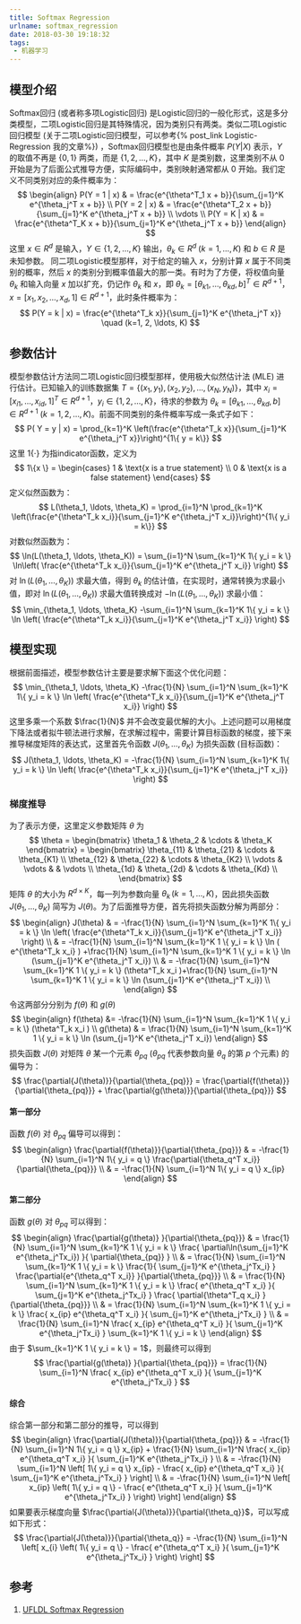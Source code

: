 ```yaml
---
title: Softmax Regression
urlname: softmax_regression
date: 2018-03-30 19:18:32
tags:
 - 机器学习
---
```


## 模型介绍

Softmax回归 (或者称多项Logistic回归) 是Logistic回归的一般化形式，这是多分类模型，二项Logistic回归是其特殊情况，因为类别只有两类。类似二项Logistic回归模型 (关于二项Logistic回归模型，可以参考{% post_link Logistic-Regression 我的文章%}) ，Softmax回归模型也是由条件概率 $P(Y | X)$ 表示，$Y$ 的取值不再是 $\{0, 1\}$ 两类，而是 $\{1, 2, \ldots, K\}$，其中 $K$ 是类别数，这里类别不从 $0$ 开始是为了后面公式推导方便，实际编码中，类别映射通常都从 $0$ 开始。我们定义不同类别对应的条件概率为：
$$
\begin{align}
P(Y = 1 | x) &  = \frac{e^{\theta^T_1 x + b}}{\sum_{j=1}^K e^{\theta_j^T x + b}} \\
P(Y = 2 | x) & = \frac{e^{\theta^T_2 x + b}}{\sum_{j=1}^K e^{\theta_j^T x + b}} \\
\vdots \\
P(Y = K | x) & = \frac{e^{\theta^T_K x + b}}{\sum_{j=1}^K e^{\theta_j^T x + b}}
\end{align}
$$
这里 $x \in R^{d}$ 是输入，$Y \in \{1, 2, \ldots, K\}$ 输出，$\theta_k\in R^{d} \; (k=1,\ldots, K)$ 和 $b \in R$ 是未知参数。 同二项Logistic模型那样，对于给定的输入 $x$，分别计算 $x$ 属于不同类别的概率，然后 $x$ 的类别分到概率值最大的那一类。有时为了方便，将权值向量 $\theta_k$ 和输入向量 $x$ 加以扩充，仍记作 $\theta_k$ 和 $x$，即 $\theta_k = [\theta_{k1}, \ldots, \theta_{kd}, b]^T \in R^{d+1}$，$x = [x_1, x_2, \ldots, x_d, 1] \in R^{d+1}$，此时条件概率为：
$$
P(Y = k | x)  = \frac{e^{\theta^T_k x}}{\sum_{j=1}^K e^{\theta_j^T x}}  \quad (k=1, 2, \ldots, K)
$$

## 参数估计

模型参数估计方法同二项Logistic回归模型那样，使用极大似然估计法 (MLE) 进行估计。已知输入的训练数据集 $T = \{ (x_1, y_1), (x_2, y_2), \ldots, (x_N, y_N) \}$，其中 $x_i = [x_{i1}, \ldots, x_{id}, 1]^T \in R^{d+1}$，$y_i \in \{1, 2, \ldots, K\}$，待求的参数为 $\theta_k = [\theta_{k1}, \ldots, \theta_{kd}, b] \in R^{d+1} \; (k=1, 2, \ldots, K)$。前面不同类别的条件概率写成一条式子如下：
$$
P( Y = y | x) = \prod_{k=1}^K  \left(\frac{e^{\theta^T_k x}}{\sum_{j=1}^K e^{\theta_j^T x}}\right)^{1\{ y = k\}}
$$
这里 $1\{ \cdot \}$ 为指indicator函数，定义为
$$
1\{x \} = \begin{cases}
1 & \text{x is a true statement} \\
0 & \text{x is a false statement}
\end{cases}
$$
定义似然函数为：
$$
L(\theta_1, \ldots, \theta_K) = \prod_{i=1}^N \prod_{k=1}^K  \left(\frac{e^{\theta^T_k x_i}}{\sum_{j=1}^K e^{\theta_j^T x_i}}\right)^{1\{ y_i = k\}}
$$
对数似然函数为：
$$
\ln(L(\theta_1, \ldots, \theta_K)) = \sum_{i=1}^N \sum_{k=1}^K 1\{ y_i = k \} \ln\left( \frac{e^{\theta^T_k x_i}}{\sum_{j=1}^K e^{\theta_j^T x_i}} \right)
$$
对 $\ln(L(\theta_1, \ldots, \theta_K))$ 求最大值，得到 $\theta_k$ 的估计值，在实现时，通常转换为求最小值，即对 $\ln(L(\theta_1, \ldots, \theta_K))$ 求最大值转换成对 $-\ln(L(\theta_1, \ldots, \theta_K))$ 求最小值：
$$
\min_{\theta_1, \ldots, \theta_K}  -\sum_{i=1}^N \sum_{k=1}^K 1\{ y_i = k \} \ln \left( \frac{e^{\theta^T_k x_i}}{\sum_{j=1}^K e^{\theta_j^T x_i}} \right)
$$

## 模型实现

根据前面描述，模型参数估计主要是要求解下面这个优化问题：
$$
\min_{\theta_1, \ldots, \theta_K}  -\frac{1}{N} \sum_{i=1}^N \sum_{k=1}^K 1\{ y_i = k \} \ln \left( \frac{e^{\theta^T_k x_i}}{\sum_{j=1}^K e^{\theta_j^T x_i}} \right)
$$
这里多乘一个系数 $\frac{1}{N}$ 并不会改变最优解的大小。上述问题可以用梯度下降法或者拟牛顿法进行求解，在求解过程中，需要计算目标函数的梯度，接下来推导梯度矩阵的表达式，这里首先令函数 $J(\theta_1, \ldots, \theta_K)$ 为损失函数 (目标函数)：
$$
J(\theta_1, \ldots, \theta_K) = -\frac{1}{N} \sum_{i=1}^N \sum_{k=1}^K 1\{ y_i = k \} \ln \left( \frac{e^{\theta^T_k x_i}}{\sum_{j=1}^K e^{\theta_j^T x_i}} \right)
$$

### 梯度推导

为了表示方便，这里定义参数矩阵 $\theta$ 为
$$
\theta = \begin{bmatrix}
\theta_1 & \theta_2 & \cdots & \theta_K
\end{bmatrix} = \begin{bmatrix}
\theta_{11} & \theta_{21} & \cdots & \theta_{K1} \\
\theta_{12} & \theta_{22} & \cdots & \theta_{K2} \\
\vdots & \vdots & & \vdots \\
\theta_{1d} & \theta_{2d} & \cdots & \theta_{Kd} \\
\end{bmatrix}
$$
矩阵 $\theta$ 的大小为 $R^{d \times K}$，每一列为参数向量 $\theta_k \, (k=1, \ldots, K)$，因此损失函数 $J(\theta_1, \ldots, \theta_K)$ 简写为 $J(\theta)$。为了后面推导方便，首先将损失函数分解为两部分：
$$
\begin{align}
J(\theta) & = -\frac{1}{N} \sum_{i=1}^N \sum_{k=1}^K 1\{ y_i = k \} \ln \left( \frac{e^{\theta^T_k x_i}}{\sum_{j=1}^K e^{\theta_j^T x_i}} \right) \\
& = -\frac{1}{N} \sum_{i=1}^N \sum_{k=1}^K 1 \{ y_i = k \} \ln ( e^{\theta^T_k x_i} ) +\frac{1}{N} \sum_{i=1}^N \sum_{k=1}^K 1 \{ y_i = k \} \ln (\sum_{j=1}^K e^{\theta_j^T x_i}) \\
& =  -\frac{1}{N} \sum_{i=1}^N \sum_{k=1}^K 1 \{ y_i = k \} (\theta^T_k x_i )+\frac{1}{N} \sum_{i=1}^N \sum_{k=1}^K 1 \{ y_i = k \} \ln (\sum_{j=1}^K e^{\theta_j^T x_i}) \\
\end{align}
$$
令这两部分分别为 $f(\theta)$ 和 $g(\theta)$
$$
\begin{align}
f(\theta) &= -\frac{1}{N} \sum_{i=1}^N \sum_{k=1}^K 1 \{ y_i = k \} (\theta^T_k x_i ) \\
g(\theta) & = \frac{1}{N} \sum_{i=1}^N \sum_{k=1}^K 1 \{ y_i = k \} \ln (\sum_{j=1}^K e^{\theta_j^T x_i})
\end{align}
$$
损失函数 $J(\theta)$ 对矩阵 $\theta$ 某一个元素 $\theta_{pq}$ ($\theta_{pq}$ 代表参数向量 $\theta_q$ 的第 $p$ 个元素) 的偏导为：
$$
\frac{\partial{J(\theta)}}{\partial{\theta_{pq}}} = \frac{\partial{f(\theta)}}{\partial{\theta_{pq}}} + \frac{\partial{g(\theta)}}{\partial{\theta_{pq}}}
$$

#### 第一部分

函数 $f(\theta)$ 对 $\theta_{pq}$ 偏导可以得到：
$$
\begin{align}
\frac{\partial{f(\theta)}}{\partial{\theta_{pq}}} & = -\frac{1}{N} \sum_{i=1}^N 1\{ y_i = q \} \frac{\partial{\theta_q^T x_i}}{\partial{\theta_{pq}}} \\
& = -\frac{1}{N} \sum_{i=1}^N 1\{ y_i = q \} x_{ip}
\end{align}
$$

#### 第二部分

函数 $g(\theta)$ 对 $\theta_{pq}$  可以得到：
$$
\begin{align}
\frac{\partial{g(\theta)} }{\partial{\theta_{pq}}} & = \frac{1}{N} \sum_{i=1}^N \sum_{k=1}^K 1 \{ y_i = k \} \frac{ \partial\ln(\sum_{j=1}^K e^{\theta_j^Tx_i}) }{ \partial{\theta_{pq}} } \\
& =  \frac{1}{N} \sum_{i=1}^N \sum_{k=1}^K 1 \{ y_i = k \} \frac{1}{ \sum_{j=1}^K e^{\theta_j^Tx_i} } \frac{\partial{e^{\theta_q^T x_i}} }{\partial{\theta_{pq}}} \\
& = \frac{1}{N} \sum_{i=1}^N \sum_{k=1}^K 1 \{ y_i = k \} \frac{ e^{\theta_q^T x_i} }{ \sum_{j=1}^K e^{\theta_j^Tx_i} } \frac{ \partial{\theta^T_q x_i}  }{\partial{\theta_{pq}}} \\
& = \frac{1}{N} \sum_{i=1}^N \sum_{k=1}^K 1 \{ y_i = k \} \frac{ x_{ip} e^{\theta_q^T x_i} }{ \sum_{j=1}^K e^{\theta_j^Tx_i} } \\
& = \frac{1}{N} \sum_{i=1}^N \frac{ x_{ip} e^{\theta_q^T x_i} }{ \sum_{j=1}^K e^{\theta_j^Tx_i} } \sum_{k=1}^K 1 \{ y_i = k \}
\end{align}
$$
由于 $\sum_{k=1}^K 1 \{ y_i = k \} = 1$，则最终可以得到
$$
\frac{\partial{g(\theta)} }{\partial{\theta_{pq}}} = \frac{1}{N} \sum_{i=1}^N \frac{ x_{ip} e^{\theta_q^T x_i} }{ \sum_{j=1}^K e^{\theta_j^Tx_i} }
$$

#### 综合

综合第一部分和第二部分的推导，可以得到
$$
\begin{align}
\frac{\partial{J(\theta)}}{\partial{\theta_{pq}}} & = -\frac{1}{N} \sum_{i=1}^N 1\{ y_i = q \} x_{ip} + \frac{1}{N} \sum_{i=1}^N \frac{ x_{ip} e^{\theta_q^T x_i} }{ \sum_{j=1}^K e^{\theta_j^Tx_i} } \\
& = -\frac{1}{N} \sum_{i=1}^N \left[  1\{ y_i = q \} x_{ip} - \frac{ x_{ip} e^{\theta_q^T x_i} }{ \sum_{j=1}^K e^{\theta_j^Tx_i} } \right] \\
& = -\frac{1}{N} \sum_{i=1}^N \left[ x_{ip} \left(  1\{ y_i = q \}  - \frac{ e^{\theta_q^T x_i} }{ \sum_{j=1}^K e^{\theta_j^Tx_i} } \right) \right]
\end{align}
$$
如果要表示梯度向量 $\frac{\partial{J(\theta)}}{\partial{\theta_q}}$，可以写成如下形式：
$$
\frac{\partial{J(\theta)}}{\partial{\theta_q}} = -\frac{1}{N} \sum_{i=1}^N \left[ x_{i} \left(  1\{ y_i = q \}  - \frac{ e^{\theta_q^T x_i} }{ \sum_{j=1}^K e^{\theta_j^Tx_i} } \right) \right]
$$

## 参考

1. [UFLDL Softmax Regression](http://ufldl.stanford.edu/tutorial/supervised/SoftmaxRegression/)
